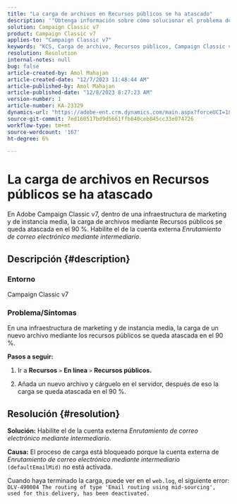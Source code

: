 ```yaml
---
title: "La carga de archivos en Recursos públicos se ha atascado"
description: '"Obtenga información sobre cómo solucionar el problema de Adobe Campaign Classic v7: la carga de un nuevo archivo a través de Recursos públicos se queda atascada en un 90 %".'
solution: Campaign Classic v7
product: Campaign Classic v7
applies-to: "Campaign Classic v7"
keywords: "KCS, Carga de archivo, Recursos públicos, Campaign Classic v7, "
resolution: Resolution
internal-notes: null
bug: false
article-created-by: Amol Mahajan
article-created-date: "12/7/2023 11:48:44 AM"
article-published-by: Amol Mahajan
article-published-date: "12/8/2023 8:27:23 AM"
version-number: 1
article-number: KA-23329
dynamics-url: "https://adobe-ent.crm.dynamics.com/main.aspx?forceUCI=1&pagetype=entityrecord&etn=knowledgearticle&id=dce65190-f694-ee11-be37-6045bd006d92"
source-git-commit: 7ed160517bd9d5661ffb840ceb845cc33e074726
workflow-type: tm+mt
source-wordcount: '167'
ht-degree: 6%

---
```


# La carga de archivos en Recursos públicos se ha atascado


En Adobe Campaign Classic v7, dentro de una infraestructura de marketing y de instancia media, la carga de archivos mediante Recursos públicos se queda atascada en el 90 %. Habilite el de la cuenta externa *Enrutamiento de correo electrónico mediante intermediario*.

## Descripción {#description}


### Entorno

Campaign Classic v7



### <b>Problema/Síntomas</b>

En una infraestructura de marketing y de instancia media, la carga de un nuevo archivo mediante los recursos públicos se queda atascada en el 90 %.



<b>Pasos a seguir:</b>

1. Ir a <b>Recursos</b> `>`  <b>En línea</b> `>`  <b>Recursos públicos.</b>


2. Añada un nuevo archivo y cárguelo en el servidor, después de eso la carga se queda atascada en el 90 %.



## Resolución {#resolution}

<b>Solución:</b>
Habilite el de la cuenta externa *Enrutamiento de correo electrónico mediante intermediario*.


<b>Causa:</b>
El proceso de carga está bloqueado porque la cuenta externa de *Enrutamiento de correo electrónico mediante intermediario* `(defaultEmailMid)` no está activada.

Cuando haya terminado la carga, puede ver en el `web.log`, el siguiente error:
`DLV-490004 The routing of type 'Email routing using mid-sourcing', used for this delivery, has been deactivated.`
